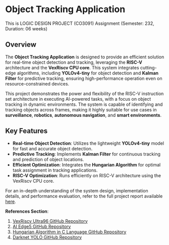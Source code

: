 # Object Tracking Application
This is LOGIC DESIGN PROJECT (CO3091) Assignment (Semester: 232, Duration: 06 weeks)
## Overview
The **Object Tracking Application** is designed to provide an efficient solution for real-time object detection and tracking, leveraging the **RISC-V** architecture and the **VexRiscv CPU core**. This system integrates cutting-edge algorithms, including **YOLOv4-tiny** for object detection and **Kalman Filter** for predictive tracking, ensuring high-performance operation even on resource-constrained devices.

This project demonstrates the power and flexibility of the RISC-V instruction set architecture in executing AI-powered tasks, with a focus on object tracking in dynamic environments. The system is capable of identifying and tracking objects across frames, making it highly suitable for use cases in **surveillance**, **robotics**, **autonomous navigation**, and **smart environments**.

## Key Features
- **Real-time Object Detection**: Utilizes the lightweight **YOLOv4-tiny** model for fast and accurate object detection.
- **Predictive Tracking**: Implements **Kalman Filter** for continuous tracking and prediction of object locations.
- **Efficient Optimization**: Integrates the **Hungarian Algorithm** for optimal task assignment in tracking applications.
- **RISC-V Optimization**: Runs efficiently on RISC-V architecture using the VexRiscv CPU core.
  
For an in-depth understanding of the system design, implementation details, and performance evaluation, refer to the full project report available [here](docs/Logics_Design.pdf).

**References Section**:
  1. [VexRiscv Ultra96 GitHub Repository](https://github.com/lp6m/VexRiscv_Ultra96)
  2. [AI Edge5 GitHub Repository](https://github.com/ninfueng/aiedge5)
  3. [Hungarian Algorithm in C Language GitHub Repository](https://github.com/mohammadusman/Hungarian-Algorithm-in-C-Language)
  4. [Darknet YOLO GitHub Repository](https://github.com/AlexeyAB/darknet)
